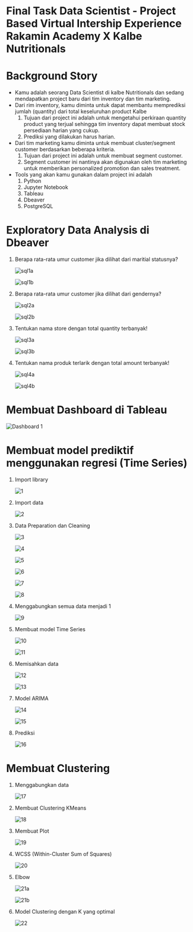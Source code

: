# Final Task Data Scientist - Project Based Virtual Intership Experience Rakamin Academy X Kalbe Nutritionals

# Background Story
- Kamu adalah seorang Data Scientist di kalbe Nutritionals dan sedang 
  mendapatkan project baru dari tim inventory dan tim marketing.
- Dari rim inventory, kamu diminta untuk dapat membantu memprediksi jumlah 
  (quantity) dari total keseluruhan product Kalbe
   1. Tujuan dari project ini adalah untuk mengetahui perkiraan quantity product 
      yang terjual sehingga tim inventory dapat membuat stock persediaan harian 
      yang cukup.
   2. Prediksi yang dilakukan harus harian.
- Dari tim marketing kamu diminta untuk membuat cluster/segment customer 
  berdasarkan beberapa kriteria.
   1. Tujuan dari project ini adalah untuk membuat segment customer.
   2. Segment customer ini nantinya akan digunakan oleh tim marketing untuk 
      memberikan personalized promotion dan sales treatment.
- Tools yang akan kamu gunakan dalam project ini adalah
   1. Python
   2. Jupyter Notebook
   3. Tableau
   4. Dbeaver
   5. PostgreSQL

# Exploratory Data Analysis di Dbeaver
1. Berapa rata-rata umur customer jika dilihat dari maritial statusnya?
   
   ![sql1a](https://github.com/Faraahnd/Farah/assets/143933284/c1769566-3270-40a0-be6b-08af5f02034f)
   
   ![sql1b](https://github.com/Faraahnd/Farah/assets/143933284/7dd03483-40d2-4e9a-be40-16a21e7f9f42)

2. Berapa rata-rata umur customer jika dilihat dari gendernya?

   ![sql2a](https://github.com/Faraahnd/Farah/assets/143933284/882686c0-062b-435c-b364-720866535f66)

   ![sql2b](https://github.com/Faraahnd/Farah/assets/143933284/8481fcf4-5a79-4a80-8420-cc19e5d31a5e)

3. Tentukan nama store dengan total quantity terbanyak!

   ![sql3a](https://github.com/Faraahnd/Farah/assets/143933284/3b9b34b3-beb0-487d-81f5-cd358fd9952f)

   ![sql3b](https://github.com/Faraahnd/Farah/assets/143933284/d0cdc432-728a-4f42-a457-c45376a603c7)

4. Tentukan nama produk terlarik dengan total amount terbanyak!

   ![sql4a](https://github.com/Faraahnd/Farah/assets/143933284/b7a4736a-0947-4af9-8272-16fb0b782df3)

   ![sql4b](https://github.com/Faraahnd/Farah/assets/143933284/20f0d005-7811-47cc-b822-1e787031991c)

# Membuat Dashboard di Tableau

![Dashboard 1](https://github.com/Faraahnd/Farah/assets/143933284/bdd926e6-137f-4553-bd23-b2ce7196d10d)

# Membuat model prediktif menggunakan regresi (Time Series)
1. Import library

   ![1](https://github.com/Faraahnd/Farah/assets/143933284/060210a1-4dac-4ede-a14a-885762a238e0)

2. Import data

   ![2](https://github.com/Faraahnd/Farah/assets/143933284/83bfd041-6fa9-44d9-8bf5-0d27e92f80a9)

3. Data Preparation dan Cleaning

   ![3](https://github.com/Faraahnd/Farah/assets/143933284/bbfe2aec-ee3f-44b4-b29a-59b56531c024)

   ![4](https://github.com/Faraahnd/Farah/assets/143933284/788d61c5-e310-4fb9-82ac-967a1b067613)

   ![5](https://github.com/Faraahnd/Farah/assets/143933284/26a89038-4e64-4c18-9153-5432f9e87672)

   ![6](https://github.com/Faraahnd/Farah/assets/143933284/711adb1e-42d2-4523-b990-996174d1b21b)

   ![7](https://github.com/Faraahnd/Farah/assets/143933284/5417eec1-b788-4bfc-8c17-4cc18935679a)

   ![8](https://github.com/Faraahnd/Farah/assets/143933284/eec03f9b-2423-466d-a764-bd85ec711690)

4. Menggabungkan semua data menjadi 1

   ![9](https://github.com/Faraahnd/Farah/assets/143933284/7352e571-eb24-4578-acba-a9a4fd4e902d)

5. Membuat model Time Series

   ![10](https://github.com/Faraahnd/Farah/assets/143933284/49e93197-3017-497c-bd7f-d99cdebf914f)

   ![11](https://github.com/Faraahnd/Farah/assets/143933284/81a5f621-efc3-40b0-9159-03070a0c9b5f)

6. Memisahkan data

   ![12](https://github.com/Faraahnd/Farah/assets/143933284/b4a6a09f-117b-4203-8957-bb50629c7a0f)

   ![13](https://github.com/Faraahnd/Farah/assets/143933284/21143ed4-8137-40a3-888d-87c749845d04)

7. Model ARIMA

   ![14](https://github.com/Faraahnd/Farah/assets/143933284/c8387ff6-83f9-4fff-9de2-e13801260184)

   ![15](https://github.com/Faraahnd/Farah/assets/143933284/d6f0ccb6-edea-4c5c-bf60-c36449b8608c)

8. Prediksi

   ![16](https://github.com/Faraahnd/Farah/assets/143933284/bb9697e5-8863-4498-96c0-0bcc42da0f7c)

# Membuat Clustering
1. Menggabungkan data

   ![17](https://github.com/Faraahnd/Farah/assets/143933284/bfff4a49-dba9-490b-aed9-0d653ef9b8db)

2. Membuat Clustering KMeans

   ![18](https://github.com/Faraahnd/Farah/assets/143933284/88075c1f-c987-4716-8cba-3a1fd59c495f)

3. Membuat Plot

   ![19](https://github.com/Faraahnd/Farah/assets/143933284/43a9ebed-0e84-4ce8-a605-6ac5fe95c992)

4. WCSS (Within-Cluster Sum of Squares)

   ![20](https://github.com/Faraahnd/Farah/assets/143933284/2ed63a89-2bcc-4f28-b4bb-cbe6bfce9001)

5. Elbow
   
   ![21a](https://github.com/Faraahnd/Farah/assets/143933284/155ee1b6-e883-4814-a433-0fbfd6290dca)
   
   ![21b](https://github.com/Faraahnd/Farah/assets/143933284/33f3d3d4-0494-417a-b82e-c246d8c01107)

6. Model Clustering dengan K yang optimal

   ![22](https://github.com/Faraahnd/Farah/assets/143933284/1c05b98c-e137-45dd-82aa-cb501195faa5)

   







   








